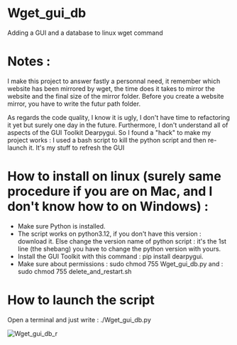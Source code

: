 # Wget_gui_db
Adding a GUI and a database to linux wget command
# Notes :
I make this project to answer fastly a personnal need, it remember which website has been mirrored by wget,
the time does it takes to mirror the website and the final size of the mirror folder.
Before you create a website mirror, you have to write the futur path folder.

As regards the code quality, I know it is ugly, I don't have time to refactoring it yet but surely one day in the future.
Furthermore, I don't understand all of aspects of the GUI Toolkit Dearpygui. So I found a "hack" to make my project works :
I used a bash script to kill the python script and then re-launch it.
It's my stuff to refresh the GUI

# How to install on linux (surely same procedure if you are on Mac, and I don't know how to on Windows) :
- Make sure Python is installed.
- The script works on python3.12, if you don't have this version : download it. Else change the version name of python script : it's the 1st line (the shebang) you have to change the python version with yours.
- Install the GUI Toolkit with this command : pip install dearpygui.
- Make sure about permissions : sudo chmod 755 Wget_gui_db.py
 and :  sudo chmod 755 delete_and_restart.sh

# How to launch the script
Open a terminal and just write : ./Wget_gui_db.py

![Wget_gui_db_r](https://github.com/user-attachments/assets/d2d20ad0-18f5-4fc3-a15e-f950428ea75f)
